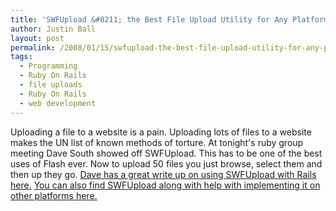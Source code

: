 ```yaml
---
title: 'SWFUpload &#8211; the Best File Upload Utility for Any Platform'
author: Justin Ball
layout: post
permalink: /2008/01/15/swfupload-the-best-file-upload-utility-for-any-platform/
tags:
  - Programming
  - Ruby On Rails
  - file uploads
  - Ruby On Rails
  - web development
---
```


Uploading a file to a website is a pain. Uploading lots of files to a website makes the UN list of known methods of torture. At tonight's ruby group meeting Dave South showed off SWFUpload. This has to be one of the best uses of Flash ever. Now to upload 50 files you just browse, select them and then up they go. [Dave has a great write up on using SWFUpload with Rails here.][1] [You can also find SWFUpload along with help with implementing it on other platforms here.][2]

 [1]: http://appeddesign.com/rails_swfupload
 [2]: http://www.swfupload.org/